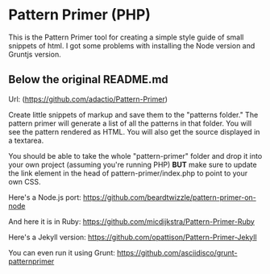 
# Pattern Primer (PHP)

This is the Pattern Primer tool for creating a simple style guide of small snippets of html. I got some problems with installing the Node version and Gruntjs version.

## Below the original README.md

Url: (https://github.com/adactio/Pattern-Primer)

Create little snippets of markup and save them to the "patterns folder." The pattern primer will generate a list of all the patterns in that folder. You will see the pattern rendered as HTML. You will also get the source displayed in a textarea.

You should be able to take the whole "pattern-primer" folder and drop it into your own project (assuming you're running PHP) **BUT** make sure to update the link element in the head of pattern-primer/index.php to point to your own CSS.

Here's a Node.js port: https://github.com/beardtwizzle/pattern-primer-on-node

And here it is in Ruby: https://github.com/micdijkstra/Pattern-Primer-Ruby

Here's a Jekyll version: https://github.com/opattison/Pattern-Primer-Jekyll

You can even run it using Grunt: https://github.com/asciidisco/grunt-patternprimer
